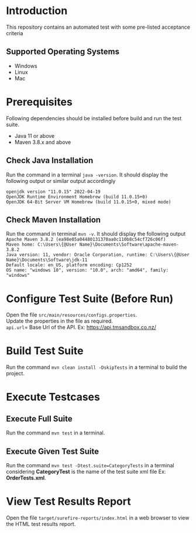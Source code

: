 # Introduction
This repository contains an automated test with some pre-listed acceptance criteria
## Supported Operating Systems
* Windows
* Linux
* Mac
# Prerequisites
Following dependencies should be installed before build and run the test suite.
* Java 11 or above
* Maven 3.8.x and above
## Check Java Installation
Run the command in a terminal
`java -version`. It should display the following output or similar output accordingly

`openjdk version "11.0.15" 2022-04-19`  
`OpenJDK Runtime Environment Homebrew (build 11.0.15+0)`  
`OpenJDK 64-Bit Server VM Homebrew (build 11.0.15+0, mixed mode)`
## Check Maven Installation
Run the command in terminal `mvn -v`. It should display the following output  
`Apache Maven 3.8.2 (ea98e05a04480131370aa0c110b8c54cf726c06f)`  
`Maven home: C:\Users\{@User Name}\Documents\Software\apache-maven-3.8.2`  
`Java version: 11, vendor: Oracle Corporation, runtime: C:\Users\{@User Name}\Documents\Software\jdk-11`  
`Default locale: en_US, platform encoding: Cp1252`  
`OS name: "windows 10", version: "10.0", arch: "amd64", family: "windows"`
# Configure Test Suite (Before Run)
Open the file `src/main/resources/configs.properties`.  
Update the properties in the file as required.  
`api.url`= Base Url of the API. Ex: https://api.tmsandbox.co.nz/  
# Build Test Suite
Run the command `mvn clean install -DskipTests` in a terminal to build the project.
# Execute Testcases
## Execute Full Suite
Run the command `mvn test` in a terminal.
## Execute Given Test Suite
Run the command `mvn test -Dtest.suite=CategoryTests` in a terminal considering **CategoryTest** is the name of the test suite xml file Ex: **OrderTests.xml**.
# View Test Results Report
Open the file `target/surefire-reports/index.html` in a web browser to view the HTML test results report.